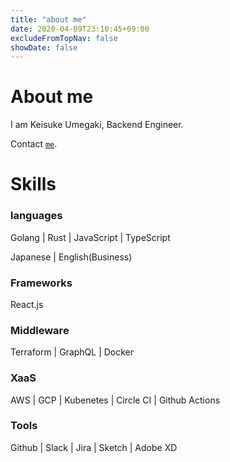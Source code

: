 ```yaml
---
title: "about me"
date: 2020-04-09T23:10:45+09:00
excludeFromTopNav: false
showDate: false
---
```


# About me

I am Keisuke Umegaki, Backend Engineer.

Contact [`me`](/en/page/contact-me/).

# Skills

### languages

Golang | Rust | JavaScript | TypeScript

Japanese | English(Business)

### Frameworks

React.js

### Middleware

Terraform | GraphQL | Docker

### XaaS

AWS | GCP | Kubenetes | Circle CI | Github Actions

### Tools

Github | Slack | Jira | Sketch | Adobe XD
